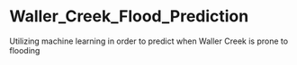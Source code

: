 # Waller_Creek_Flood_Prediction
Utilizing machine learning in order to predict when Waller Creek is prone to flooding
